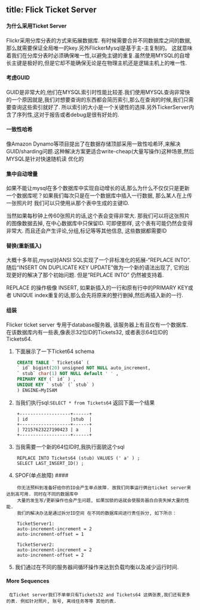 title: Flick Ticket Server
---
#### 为什么采用Ticket Server ####
Flickr采用分库分表的方式来拓展数据库. 有时候需要合并不同数据库之间的数据,那么就需要保证全局唯一的key.另外FlickerMysql是基于主-主复制的。 这就意味着我们在分库分表时必须确保唯一性,以避免主键的重复.虽然使用MYSQL的自增长主键是极好的,但是它却不能确保无论是在物理主机还是逻辑主机上的唯一性.


#### 考虑GUID ####

GUID是非常大的,他们在MYSQL索引时性能比较差.我们使用MYSQL查询非常快的一个原因就是,我们对想要查询的东西都会简历索引,那么在查询的时候,我们只需要查询这些索引就好了. 所以索引的大小是一个关键性的选择.另外TickerServer内含了序列性,这对于报告或者debug是很有好处的.


#### 一致性哈希 ####
像Amazon Dynamo等项目提出了在数据存储顶部采用一致性哈希环,来解决GUID/sharding问题.这种解决方案更适合write-cheap(大量写操作)这种场景,然后MYSQL是针对快速随机读 优化的


#### 集中自动增量 ####
如果不能让mysql在多个数据库中实现自动增长的话,那么为什么不仅仅只是更新一个数据库呢？如果我们每次只是在一个数据库中插入一行数据, 那么某人在上传一张照片时 我们可以只使用从那个表中生成的主键ID.

当然如果每秒钟上传60张照片的话,这个表会变得非常大. 那我们可以将这张照片的图像数据去掉, 在中心数据库中只保留ID. 可即便那样, 这个表有可能仍然会变得非常大. 而且还会产生评论,分组,标记等等其他信息, 这些数据都需要ID


#### 替换(重新插入) ####

大概十多年前,mysql对ANSI SQL实现了一个非标准化的拓展-“REPLACE INTO”. 随后“INSERT ON DUPLICATE KEY UPDATE”做为一个新的语法出现了, 它的出现更好的解决了那个初始问题. 但是“REPLACE INTO” 仍然被支持着.

REPLACE 的操作极像 INSERT, 如果新插入的一行和原有行中的PRIMARY KEY或者 UNIQUE index重复的话,那么会先将原来的整行删掉,然后再插入新的一行.


#### 组装 ####

Flicker ticket server 专用于database服务器, 该服务器上有且仅有一个数据库. 在该数据库内有一些表,像表示32位ID的Tickets32, 或者表示64位ID的 Tickets64.


1. 下面展示了一下Ticket64 schema

```sql
	CREATE TABLE ` Tickets64` (
	` id` bigint(20) unsigned NOT NULL auto_increment,
	` stub` char(1) NOT NULL default ' ' ,
	PRIMARY KEY (` id` ) ,
	UNIQUE KEY ` stub` (` stub` )
	) ENGINE=MyISAM
```

2. 当我们执行sql:`SELECT * from Tickets64` 返回下面一个结果

```
	+-------------------+------+
	| id 				|stub  |
	+-------------------+------+
	| 72157623227190423 | a    |
	+-------------------+------+
```

3. 当我需要一个新的64位ID时,我执行面貌这个sql

```
	REPLACE INTO Tickets64 (stub) VALUES (' a' ) ;
	SELECT LAST_INSERT_ID() ;
```

4. SPOF(单点故障) ####

```
	你无法预料到准备好给你的ID会产生单点故障. 故我们同事运行俩台ticket server来达到高可用. 同时在不同的数据库中
	大量的发生写/更新操作也会产生问题, 如果加锁的话就会使服务器白白丧失掉大量的性能.
	我们的解决办法是通过拆分ID空间 在不同的数据库间进行责任拆分, 如下所示：

	TicketServer1:
	auto-increment-increment = 2
	auto-increment-offset = 1

	TicketServer2:
	auto-increment-increment = 2
	auto-increment-offset = 2
```

5. 我们通过在不同的服务器间循环操作来达到负载均衡以及减少运行时间.

#### More Sequences ##
```
 在Ticket server我们不单单只有Tickets32 and Tickets64 这俩张表,我们还有更多的表. 例如针对照片, 账号, 离线任务等等 其他的表.
```
